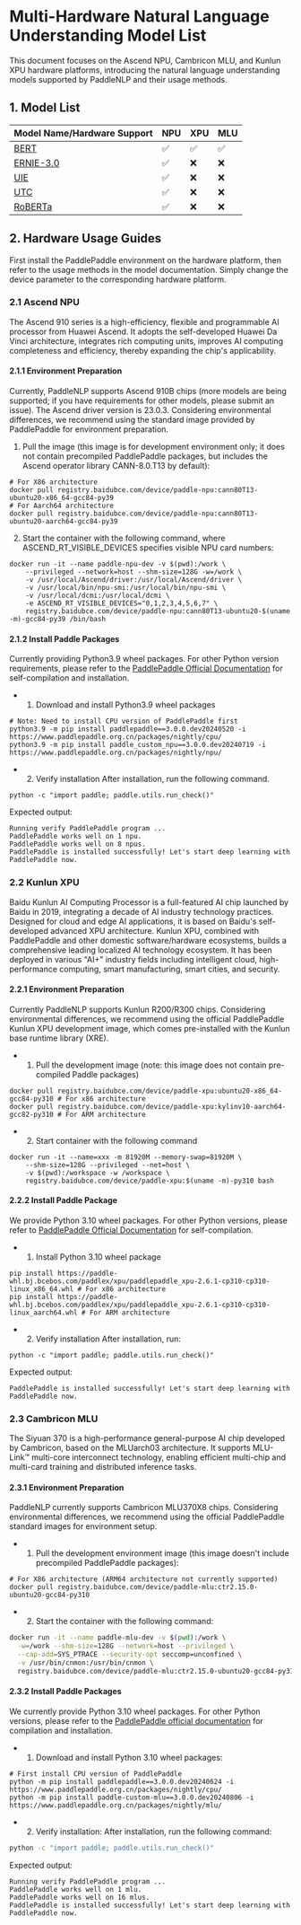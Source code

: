 # Multi-Hardware Natural Language Understanding Model List

This document focuses on the Ascend NPU, Cambricon MLU, and Kunlun XPU hardware platforms, introducing the natural language understanding models supported by PaddleNLP and their usage methods.

## 1. Model List

| Model Name/Hardware Support | NPU | XPU | MLU |
| - | - | - | - |
| [BERT](https://github.com/PaddlePaddle/PaddleNLP/tree/develop/slm/model_zoo/bert) | ✅ | ✅ | ✅ |
| [ERNIE-3.0](https://github.com/PaddlePaddle/PaddleNLP/tree/develop/slm/model_zoo/ernie-3.0) | ✅ | ❌ | ❌ |
| [UIE](https://github.com/PaddlePaddle/PaddleNLP/tree/develop/slm/model_zoo/uie) | ✅ | ❌ | ❌ |
| [UTC](https://github.com/PaddlePaddle/PaddleNLP/tree/release/2.8/applications/zero_shot_text_classification) | ✅ | ❌ | ❌ |
| [RoBERTa](https://github.com/PaddlePaddle/PaddleNLP/tree/develop/slm/model_zoo/roberta) | ✅ | ❌ | ❌ |

## 2. Hardware Usage Guides

First install the PaddlePaddle environment on the hardware platform, then refer to the usage methods in the model documentation. Simply change the device parameter to the corresponding hardware platform.

### 2.1 Ascend NPU

The Ascend 910 series is a high-efficiency, flexible and programmable AI processor from Huawei Ascend. It adopts the self-developed Huawei Da Vinci architecture, integrates rich computing units, improves AI computing completeness and efficiency, thereby expanding the chip's applicability.

#### 2.1.1 Environment Preparation

Currently, PaddleNLP supports Ascend 910B chips (more models are being supported; if you have requirements for other models, please submit an issue). The Ascend driver version is 23.0.3. Considering environmental differences, we recommend using the standard image provided by PaddlePaddle for environment preparation.

1. Pull the image (this image is for development environment only; it does not contain precompiled PaddlePaddle packages, but includes the Ascend operator library CANN-8.0.T13 by default):

```
# For X86 architecture
docker pull registry.baidubce.com/device/paddle-npu:cann80T13-ubuntu20-x86_64-gcc84-py39
# For Aarch64 architecture
docker pull registry.baidubce.com/device/paddle-npu:cann80T13-ubuntu20-aarch64-gcc84-py39
```

2. Start the container with the following command, where ASCEND_RT_VISIBLE_DEVICES specifies visible NPU card numbers:
```
docker run -it --name paddle-npu-dev -v $(pwd):/work \
    --privileged --network=host --shm-size=128G -w=/work \
    -v /usr/local/Ascend/driver:/usr/local/Ascend/driver \
    -v /usr/local/bin/npu-smi:/usr/local/bin/npu-smi \
    -v /usr/local/dcmi:/usr/local/dcmi \
    -e ASCEND_RT_VISIBLE_DEVICES="0,1,2,3,4,5,6,7" \
    registry.baidubce.com/device/paddle-npu:cann80T13-ubuntu20-$(uname -m)-gcc84-py39 /bin/bash
```

#### 2.1.2 Install Paddle Packages
Currently providing Python3.9 wheel packages. For other Python version requirements, please refer to the [PaddlePaddle Official Documentation](https://www.paddlepaddle.org.cn/install/quick) for self-compilation and installation.

- 1. Download and install Python3.9 wheel packages

```
# Note: Need to install CPU version of PaddlePaddle first
python3.9 -m pip install paddlepaddle==3.0.0.dev20240520 -i https://www.paddlepaddle.org.cn/packages/nightly/cpu/
python3.9 -m pip install paddle_custom_npu==3.0.0.dev20240719 -i https://www.paddlepaddle.org.cn/packages/nightly/npu/
```

- 2. Verify installation
After installation, run the following command.
```
python -c "import paddle; paddle.utils.run_check()"
```
Expected output:
```
Running verify PaddlePaddle program ...
PaddlePaddle works well on 1 npu.
PaddlePaddle works well on 8 npus.
PaddlePaddle is installed successfully! Let's start deep learning with PaddlePaddle now.
```
### 2.2 Kunlun XPU
Baidu Kunlun AI Computing Processor is a full-featured AI chip launched by Baidu in 2019, integrating a decade of AI industry technology practices. Designed for cloud and edge AI applications, it is based on Baidu's self-developed advanced XPU architecture. Kunlun XPU, combined with PaddlePaddle and other domestic software/hardware ecosystems, builds a comprehensive leading localized AI technology ecosystem. It has been deployed in various "AI+" industry fields including intelligent cloud, high-performance computing, smart manufacturing, smart cities, and security.

#### 2.2.1 Environment Preparation
Currently PaddleNLP supports Kunlun R200/R300 chips. Considering environmental differences, we recommend using the official PaddlePaddle Kunlun XPU development image, which comes pre-installed with the Kunlun base runtime library (XRE).

- 1. Pull the development image (note: this image does not contain pre-compiled Paddle packages)
```
docker pull registry.baidubce.com/device/paddle-xpu:ubuntu20-x86_64-gcc84-py310 # For x86 architecture
docker pull registry.baidubce.com/device/paddle-xpu:kylinv10-aarch64-gcc82-py310 # For ARM architecture
```

- 2. Start container with the following command
```
docker run -it --name=xxx -m 81920M --memory-swap=81920M \
    --shm-size=128G --privileged --net=host \
    -v $(pwd):/workspace -w /workspace \
    registry.baidubce.com/device/paddle-xpu:$(uname -m)-py310 bash
```

#### 2.2.2 Install Paddle Package
We provide Python 3.10 wheel packages. For other Python versions, please refer to [PaddlePaddle Official Documentation](https://www.paddlepaddle.org.cn/install/quick) for self-compilation.

- 1. Install Python 3.10 wheel package
```
pip install https://paddle-whl.bj.bcebos.com/paddlex/xpu/paddlepaddle_xpu-2.6.1-cp310-cp310-linux_x86_64.whl # For x86 architecture
pip install https://paddle-whl.bj.bcebos.com/paddlex/xpu/paddlepaddle_xpu-2.6.1-cp310-cp310-linux_aarch64.whl # For ARM architecture
```

- 2. Verify installation
After installation, run:
```
python -c "import paddle; paddle.utils.run_check()"
```
Expected output:
```
PaddlePaddle is installed successfully! Let's start deep learning with PaddlePaddle now.
```
### 2.3 Cambricon MLU

The Siyuan 370 is a high-performance general-purpose AI chip developed by Cambricon, based on the MLUarch03 architecture. It supports MLU-Link™ multi-core interconnect technology, enabling efficient multi-chip and multi-card training and distributed inference tasks.

#### 2.3.1 Environment Preparation

PaddleNLP currently supports Cambricon MLU370X8 chips. Considering environmental differences, we recommend using the official PaddlePaddle standard images for environment setup.

- 1. Pull the development environment image (this image doesn't include precompiled PaddlePaddle packages):
```
# For X86 architecture (ARM64 architecture not currently supported)
docker pull registry.baidubce.com/device/paddle-mlu:ctr2.15.0-ubuntu20-gcc84-py310
```

- 2. Start the container with the following command:
```bash
docker run -it --name paddle-mlu-dev -v $(pwd):/work \
  -w=/work --shm-size=128G --network=host --privileged \
  --cap-add=SYS_PTRACE --security-opt seccomp=unconfined \
  -v /usr/bin/cnmon:/usr/bin/cnmon \
  registry.baidubce.com/device/paddle-mlu:ctr2.15.0-ubuntu20-gcc84-py310 /bin/bash
```

#### 2.3.2 Install Paddle Packages

We currently provide Python 3.10 wheel packages. For other Python versions, please refer to the [PaddlePaddle official documentation](https://www.paddlepaddle.org.cn/install/quick) for compilation and installation.

- 1. Download and install Python 3.10 wheel packages:
```
# First install CPU version of PaddlePaddle
python -m pip install paddlepaddle==3.0.0.dev20240624 -i https://www.paddlepaddle.org.cn/packages/nightly/cpu/
python -m pip install paddle-custom-mlu==3.0.0.dev20240806 -i https://www.paddlepaddle.org.cn/packages/nightly/mlu/
```

- 2. Verify installation:
After installation, run the following command:
```bash
python -c "import paddle; paddle.utils.run_check()"
```

Expected output:
```
Running verify PaddlePaddle program ...
PaddlePaddle works well on 1 mlu.
PaddlePaddle works well on 16 mlus.
PaddlePaddle is installed successfully! Let's start deep learning with PaddlePaddle now.
```
